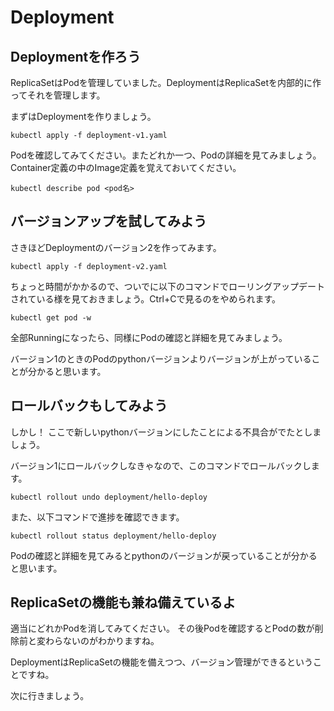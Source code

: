 # Deployment

## Deploymentを作ろう
ReplicaSetはPodを管理していました。DeploymentはReplicaSetを内部的に作ってそれを管理します。


まずはDeploymentを作りましょう。

```
kubectl apply -f deployment-v1.yaml
```

Podを確認してみてください。またどれか一つ、Podの詳細を見てみましょう。
Container定義の中のImage定義を覚えておいてください。

```
kubectl describe pod <pod名>
```

## バージョンアップを試してみよう

さきほどDeploymentのバージョン2を作ってみます。

```
kubectl apply -f deployment-v2.yaml
```

ちょっと時間がかかるので、ついでに以下のコマンドでローリングアップデートされている様を見ておきましょう。Ctrl+Cで見るのをやめられます。

```
kubectl get pod -w
```

全部Runningになったら、同様にPodの確認と詳細を見てみましょう。

バージョン1のときのPodのpythonバージョンよりバージョンが上がっていることが分かると思います。

## ロールバックもしてみよう

しかし！ ここで新しいpythonバージョンにしたことによる不具合がでたとしましょう。

バージョン1にロールバックしなきゃなので、このコマンドでロールバックします。

```
kubectl rollout undo deployment/hello-deploy
```

また、以下コマンドで進捗を確認できます。
```
kubectl rollout status deployment/hello-deploy
```

Podの確認と詳細を見てみるとpythonのバージョンが戻っていることが分かると思います。

## ReplicaSetの機能も兼ね備えているよ

適当にどれかPodを消してみてください。
その後Podを確認するとPodの数が削除前と変わらないのがわかりますね。


DeploymentはReplicaSetの機能を備えつつ、バージョン管理ができるということですね。


次に行きましょう。